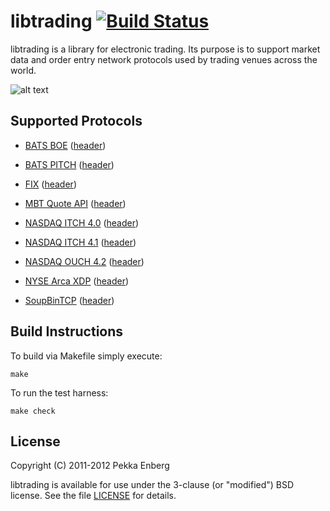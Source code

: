 # libtrading [![Build Status](https://secure.travis-ci.org/penberg/libtrading.png)](http://travis-ci.org/penberg/libtrading)

libtrading is a library for electronic trading. Its purpose is to support
market data and order entry network protocols used by trading venues across the
world.

![alt text](https://github.com/penberg/libtrading/raw/master/htdocs/ticker-tape.jpg "Ticker Tape")

## Supported Protocols

 * [BATS BOE][] ([header](https://github.com/penberg/libtrading/blob/master/include/trading/boe_message.h))

 * [BATS PITCH][] ([header](https://github.com/penberg/libtrading/blob/master/include/trading/pitch_message.h))

 * [FIX][] ([header](https://github.com/penberg/libtrading/blob/master/include/trading/fix_message.h))

 * [MBT Quote API][] ([header](https://github.com/penberg/libtrading/blob/master/include/trading/mbt_quote_message.h))

 * [NASDAQ ITCH 4.0][] ([header](https://github.com/penberg/libtrading/blob/master/include/trading/itch40_message.h))

 * [NASDAQ ITCH 4.1][] ([header](https://github.com/penberg/libtrading/blob/master/include/trading/itch41_message.h))

 * [NASDAQ OUCH 4.2][] ([header](https://github.com/penberg/libtrading/blob/master/include/trading/ouch42_message.h))

 * [NYSE Arca XDP][] ([header](https://github.com/penberg/libtrading/blob/master/include/trading/xdp_message.h))

 * [SoupBinTCP][] ([header](https://github.com/penberg/libtrading/blob/master/include/trading/soupbin3_session.h))

[BATS BOE]:        http://www.batstrading.co.uk/resources/participant_resources/BATS_Europe_Binary_Order_Entry_Specification.pdf
[BATS PITCH]:      http://www.batstrading.com/resources/membership/BATS_PITCH_Specification.pdf
[FIX]:             http://fixprotocol.org/specifications/
[MBT Quote API]:   http://www.mbtrading.com/developersMain.aspx?page=api
[NASDAQ ITCH 4.0]: http://www.nasdaqtrader.com/content/technicalsupport/specifications/dataproducts/tvitch-v4.pdf
[NASDAQ ITCH 4.1]: http://nasdaqtrader.com/content/technicalsupport/specifications/dataproducts/NQTV-ITCH-V4_1.pdf
[NASDAQ OUCH 4.2]: http://www.nasdaqtrader.com/content/technicalsupport/specifications/TradingProducts/OUCH4.2.pdf
[NYSE Arca XDP]:   http://www.nyxdata.com/nysedata/Default.aspx?tabid=1084
[SoupBinTCP]:      http://www.nasdaqtrader.com/content/technicalsupport/specifications/dataproducts/soupbintcp.pdf

## Build Instructions

To build via Makefile simply execute:

    make

To run the test harness:

    make check

## License

Copyright (C) 2011-2012 Pekka Enberg

libtrading is available for use under the 3-clause (or "modified") BSD license.
See the file [LICENSE](https://github.com/penberg/libtrading/blob/master/LICENSE)
for details.
